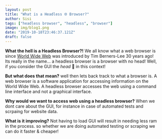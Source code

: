 ```yaml
---
layout: post
title: "What is a Headless 🌐 Browser?"
author: Sisi
tags: ["headless browser", "headless", "browser"]
image: img/blog1.png
date: "2019-10-18T23:46:37.121Z"
draft: false
---
```


__What the hell is a Headless Browser?!__
We all know what a web browser is since <a href="https://en.wikipedia.org/wiki/World_Wide_Web">World Wide Web</a> was introduced by Tim Berners-Lee 30 years ago! 
Its really in the name... a headless browser is a browser with no head! 
Well, if you consider the GUI the *head* 🤯 in this context!

__But what does that mean?__
well then lets back track to what a browser is. 
A web browser is a software application for accessing information on the World Wide Web.
A headless browser accesses the web using a command line interface and not a graphical interface.

__Why would we want to access web using a headless browser?__
When we dont care about the GUI, for instance in case of automated tests and scrpaing for website data.

__What is it improving?__
Not having to load GUI will result in needing less ram in the process. 
so whether we are doing automated testing or scraping we can do it faster & cheaper!

